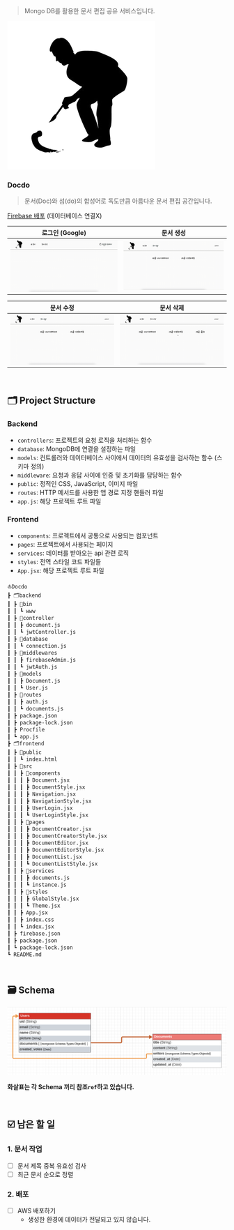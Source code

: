 > Mongo DB를 활용한 문서 편집 공유 서비스입니다.

<img src="./frontend/src/assets/writing.png">

### **Docdo**
> 문서(Doc)와 섬(do)의 합성어로 독도만큼 아름다운 문서 편집 공간입니다.

[Firebase 배포](https://docs-e30a1.web.app) (데이터베이스 연결X)

| 로그인 (Google) | 문서 생성 |
|-----------|-----------|
| <img src="./frontend/public/images/로그인.gif" width="350px" alt="로그인"> | <img src="./frontend/public/images/생성.gif" width="350px" display="inline" alt="문서생성"> | 

| 문서 수정 | 문서 삭제 | 
|-----------|-----------|
| <img src="./frontend/public/images/생성.gif" width="350px" display="inline" alt="문서수정"> | <img src="./frontend/public/images/수정.gif" width="350px" display="inline" alt="문서삭제"> | 
<br>

## 🗂️ Project Structure
### Backend
- `controllers`: 프로젝트의 요청 로직을 처리하는 함수
- `database`: MongoDB에 연결을 설정하는 파일
- `models`: 컨트롤러와 데이터베이스 사이에서 데이터의 유효성을 검사하는 함수 (스키마 정의)
- `middleware`: 요청과 응답 사이에 인증 및 초기화를 담당하는 함수
- `public`: 정적인 CSS, JavaScript, 이미지 파일
- `routes`: HTTP 메서드를 사용한 앱 경로 지정 핸들러 파일
- `app.js`: 해당 프로젝트 루트 파일

### Frontend
- `components`: 프로젝트에서 공통으로 사용되는 컴포넌트
- `pages`: 프로젝트에서 사용되는 페이지
- `services`: 데이터를 받아오는 api 관련 로직
- `styles`: 전역 스타일 코드 파일들
- `App.jsx`: 해당 프로젝트 루트 파일

```
⛵️Docdo
┣ 🗂️backend
┃ ┣ 📂bin
┃ ┃ ┗ www
┃ ┣ 📂controller
┃ ┃ ┣ document.js
┃ ┃ ┗ jwtController.js
┃ ┣ 📂database
┃ ┃ ┗ connection.js
┃ ┣ 📂middlewares
┃ ┃ ┣ firebaseAdmin.js
┃ ┃ ┗ jwtAuth.js
┃ ┣ 📂models
┃ ┃ ┣ Document.js
┃ ┃ ┗ User.js
┃ ┣ 📂routes
┃ ┃ ┣ auth.js
┃ ┃ ┗ documents.js
┃ ┣ package.json
┃ ┣ package-lock.json
┃ ┣ Procfile
┃ ┗ app.js
┣ 🗂️frontend
┃ ┣ 📂public
┃ ┃ ┗ index.html
┃ ┣ 📂src
┃ ┃ ┣ 📂components
┃ ┃ ┃ ┣ Document.jsx
┃ ┃ ┃ ┣ DocumentStyle.jsx
┃ ┃ ┃ ┣ Navigation.jsx
┃ ┃ ┃ ┣ NavigationStyle.jsx
┃ ┃ ┃ ┣ UserLogin.jsx
┃ ┃ ┃ ┗ UserLoginStyle.jsx
┃ ┃ ┣ 📂pages
┃ ┃ ┃ ┣ DocumentCreator.jsx
┃ ┃ ┃ ┣ DocumentCreatorStyle.jsx
┃ ┃ ┃ ┣ DocumentEditor.jsx
┃ ┃ ┃ ┣ DocumentEditorStyle.jsx
┃ ┃ ┃ ┣ DocumentList.jsx
┃ ┃ ┃ ┗ DocumentListStyle.jsx
┃ ┃ ┣ 📂services
┃ ┃ ┃ ┣ documents.js
┃ ┃ ┃ ┗ instance.js
┃ ┃ ┣ 📂styles
┃ ┃ ┃ ┣ GlobalStyle.jsx
┃ ┃ ┃ ┗ Theme.jsx
┃ ┃ ┣ App.jsx
┃ ┃ ┣ index.css
┃ ┃ ┗ index.jsx
┃ ┣ firebase.json
┃ ┣ package.json
┃ ┗ package-lock.json
┗ README.md
```

<br>

## 🗃️ Schema
<img width="907" alt="스크린샷 2024-07-26 오후 5 47 00" src="./frontend/public/images/schema.png">

**화살표는 각 Schema 끼리 참조`ref`하고 있습니다.**

<br>

## ☑️ 남은 할 일

### 1. 문서 작업

- [ ] 문서 제목 중복 유효성 검사
- [ ] 최근 문서 순으로 정렬

### 2. 배포

- [ ] AWS 배포하기
  - 생성한 환경에 데이터가 전달되고 있지 않습니다.
